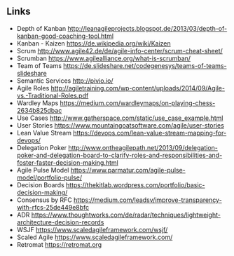 ## Links

- Depth of Kanban http://leanagileprojects.blogspot.de/2013/03/depth-of-kanban-good-coaching-tool.html
- Kanban - Kaizen https://de.wikipedia.org/wiki/Kaizen
- Scrum http://www.agile42.de/de/agile-info-center/scrum-cheat-sheet/
- Scrumban https://www.agilealliance.org/what-is-scrumban/
- Team of Teams https://de.slideshare.net/codegenesys/teams-of-teams-slideshare
- Semantic Services http://pivio.io/
- Agile Roles http://agiletraining.com/wp-content/uploads/2014/09/Agile-vs.-Traditional-Roles.pdf
- Wardley Maps https://medium.com/wardleymaps/on-playing-chess-2634b825dbac
- Use Cases http://www.gatherspace.com/static/use_case_example.html
- User Stories https://www.mountaingoatsoftware.com/agile/user-stories
- Lean Value Stream https://devops.com/lean-value-stream-mapping-for-devops/
- Delegation Poker http://www.ontheagilepath.net/2013/09/delegation-poker-and-delegation-board-to-clarify-roles-and-responsibilities-and-foster-faster-decision-making.html
- Agile Pulse Model https://www.parmatur.com/agile-pulse-model/portfolio-pulse/
- Decision Boards https://thekitlab.wordpress.com/portfolio/basic-decision-making/
- Consensus by RFC https://medium.com/leadsv/improve-transparency-with-rfcs-25de449e8bfc
- ADR https://www.thoughtworks.com/de/radar/techniques/lightweight-architecture-decision-records
- WSJF https://www.scaledagileframework.com/wsjf/
- Scaled Agile https://www.scaledagileframework.com/
- Retromat https://retromat.org
